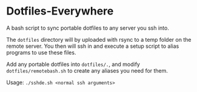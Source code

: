 # Dotfiles-Everywhere
A bash script to sync portable dotfiles to any server you ssh into.

The `dotfiles` directory will by uploaded with rsync to a temp folder on the remote server.
You then will ssh in and execute a setup script to alias programs to use these files.

Add any portable dotfiles into `dotfiles/.`, and modify `dotfiles/remotebash.sh` to create any aliases you need for them.

Usage:
`./sshde.sh <normal ssh arguments>`
